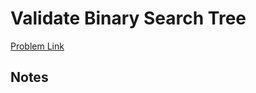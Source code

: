 # Validate Binary Search Tree

[Problem Link](https://leetcode.com/problems/validate-binary-search-tree/)

## Notes
